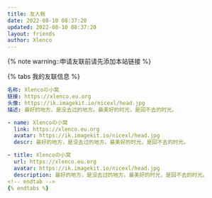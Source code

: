 ```yaml
---
title: 友人帐
date: 2022-08-10 08:37:20
updated: 2022-08-10 08:37:20
layout: friends
author: Xlenco
---
```




{% note warning::申请友联前请先添加本站链接 %}

{% tabs 我的友联信息 %}
<!-- tab 我的信息 -->
```yaml
名称: Xlencoの小窝
链接: https://xlenco.eu.org
头像: https://ik.imagekit.io/nicexl/head.jpg
描述: 最好的地方，是没去过的地方。最美好的时光，是回不去的时光。
```
<!-- endtab -->
<!-- tab butterfly&&MengD主题 -->
```yaml
- name: Xlencoの小窝
  link: https://xlenco.eu.org
  avatar: https://ik.imagekit.io/nicexl/head.jpg
  descr: 最好的地方，是没去过的地方。最美好的时光，是回不去的时光。
```
<!-- endtab -->
<!-- tab volantis主题 -->
```yaml
- title: Xlencoの小窝
  url: https://xlenco.eu.org
  avatar: https://ik.imagekit.io/nicexl/head.jpg
  description: 最好的地方，是没去过的地方。最美好的时光，是回不去的时光。
<!-- endtab -->
{% endtabs %}
